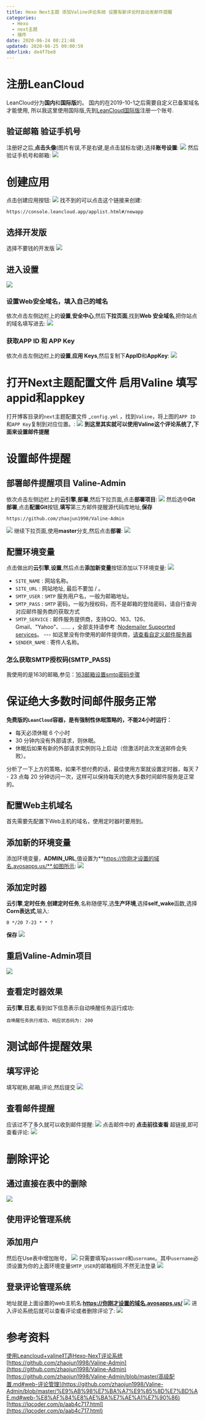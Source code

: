 ```yaml
---
title: Hexo Next主题 添加Valine评论系统 设置有新评论时自动发邮件提醒
categories: 
  - Hexo
  - next主题
  - 插件
date: 2020-06-24 08:21:48
updated: 2020-06-25 09:00:59
abbrlink: de4f7be8
---
```

# 注册LeanCloud
LeanCloud分为**国内**和**国际版**的。
国内的在2019-10-1之后需要自定义已备案域名才能使用,
所以我这里使用国际版,先到[LeanCloud国际版](https://leancloud.app/)注册一个账号.
## 验证邮箱 验证手机号
注册好之后,**点击头像**(图片有误,不是右键,是点击鼠标左键),选择**账号设置**:
![](https://raw.githubusercontent.com/lanlan2017/images/master/Blog/Hexo/Next/Plugin/ValineCommentSystem/15.png)
然后验证手机号和邮箱:
![](https://raw.githubusercontent.com/lanlan2017/images/master/Blog/Hexo/Next/Plugin/ValineCommentSystem/16.png)

# 创建应用
点击创建应用按钮:
![](https://raw.githubusercontent.com/lanlan2017/images/master/Blog/Hexo/Next/Plugin/ValineCommentSystem/1.png)
找不到的可以点击这个链接来创建:
```
https://console.leancloud.app/applist.html#/newapp
```
## 选择开发版
选择不要钱的开发版
![](https://raw.githubusercontent.com/lanlan2017/images/master/Blog/Hexo/Next/Plugin/ValineCommentSystem/2.png)

## 进入设置
![](https://raw.githubusercontent.com/lanlan2017/images/master/Blog/Hexo/Next/Plugin/ValineCommentSystem/3.png)

### 设置Web安全域名，填入自己的域名
依次点击左侧边栏上的**设置**,**安全中心**,然后**下拉页面**,找到**Web 安全域名**,把你站点的域名填写进去:
![](https://raw.githubusercontent.com/lanlan2017/images/master/Blog/Hexo/Next/Plugin/ValineCommentSystem/4.png)

### 获取APP ID 和 APP Key
依次点击左侧边栏上的**设置**,**应用 Keys**,然后复制下**AppID**和**AppKey**:
![](https://raw.githubusercontent.com/lanlan2017/images/master/Blog/Hexo/Next/Plugin/ValineCommentSystem/5.png)

# 打开Next主题配置文件 启用Valine 填写appid和appkey
打开博客目录的`next`主题配置文件 _`config.yml` ，找到`Valine`，将上图的`APP ID` 和`APP Key`复制到对应位置。:
![](https://raw.githubusercontent.com/lanlan2017/images/master/Blog/Hexo/Next/Plugin/ValineCommentSystem/6.png)
**到这里其实就可以使用Valine这个评论系统了,下面来设置邮件提醒**
# 设置邮件提醒
## 部署邮件提醒项目 Valine-Admin
依次点击左侧边栏上的**云引擎**,**部署**,然后下拉页面,点击**部署项目**:
![](https://raw.githubusercontent.com/lanlan2017/images/master/Blog/Hexo/Next/Plugin/ValineCommentSystem/8.png)
然后选中**Git部署**,点击**配置Git**按钮,**填写**第三方邮件提醒源代码库地址,**保存**
```
https://github.com/zhaojun1998/Valine-Admin
```
![](https://raw.githubusercontent.com/lanlan2017/images/master/Blog/Hexo/Next/Plugin/ValineCommentSystem/9.png)
继续下拉页面,使用**master**分支,然后点击**部署**:
![](https://raw.githubusercontent.com/lanlan2017/images/master/Blog/Hexo/Next/Plugin/ValineCommentSystem/10.png)

## 配置环境变量
点击做出的**云引擎**,**设置**,然后点击**添加新变量**按钮添加以下环境变量:
![](https://raw.githubusercontent.com/lanlan2017/images/master/Blog/Hexo/Next/Plugin/ValineCommentSystem/11.png)
- `SITE_NAME` : 网站名称。
- `SITE_URL` : 网站地址, 最后不要加 / 。
- `SMTP_USER` : `SMTP` 服务用户名，一般为邮箱地址。
- `SMTP_PASS` : `SMTP` 密码，一般为授权码，而不是邮箱的登陆密码，请自行查询对应邮件服务商的获取方式
- `SMTP_SERVICE` : 邮件服务提供商，支持QQ、163、126、Gmail、"Yahoo"、...... ，全部支持请参考 :[Nodemailer Supported services](https://nodemailer.com/smtp/well-known/#supported-services)。 --- 如这里没有你使用的邮件提供商，[请查看自定义邮件服务器](https://github.com/zhaojun1998/Valine-Admin/blob/master/%E9%AB%98%E7%BA%A7%E9%85%8D%E7%BD%AE.md#%E8%87%AA%E5%AE%9A%E4%B9%89%E9%82%AE%E4%BB%B6%E6%9C%8D%E5%8A%A1%E5%99%A8)
- `SENDER_NAME` : 寄件人名称。

### 怎么获取SMTP授权码(SMTP_PASS)
我使用的是163的邮箱,参见：[163邮箱设置smtp密码步骤](http://blog.51cto.com/13284080/2065376)

# 保证绝大多数时间邮件服务正常
**免费版的`LeanCloud`容器，是有强制性休眠策略的，不能24小时运行：**
- 每天必须休眠 6 个小时
- 30 分钟内没有外部请求，则休眠。
- 休眠后如果有新的外部请求实例则马上启动（但激活时此次发送邮件会失败）。

分析了一下上方的策略，如果不想付费的话，最佳使用方案就设置定时器，每天 7 - 23 点每 20 分钟访问一次，这样可以保持每天的绝大多数时间邮件服务是正常的。

## 配置Web主机域名
首先需要先配置下Web主机的域名，使用定时器时要用到。
## 添加新的环境变量
添加环境变量，**ADMIN_URL**,值设置为**https://你刚才设置的域名.avosapps.us/**,如图所示:
![](https://raw.githubusercontent.com/lanlan2017/images/master/Blog/Hexo/Next/Plugin/ValineCommentSystem/14.png)
## 添加定时器
**云引擎**,**定时任务**,**创建定时任务**,名称随便写,选**生产环境**,选择**self_wake**函数,选择**Corn表达式**,输入:
```
0 */20 7-23 * * ?
```
**保存**
![](https://raw.githubusercontent.com/lanlan2017/images/master/Blog/Hexo/Next/Plugin/ValineCommentSystem/13.png)
## 重启Valine-Admin项目
![](https://raw.githubusercontent.com/lanlan2017/images/master/Blog/Hexo/Next/Plugin/ValineCommentSystem/12.png)
## 查看定时器效果
**云引擎**,**日志**,看到如下信息表示自动唤醒任务运行成功:
```
自唤醒任务执行成功，响应状态码为: 200
```
# 测试邮件提醒效果
## 填写评论
填写昵称,邮箱,评论,然后提交
![](https://raw.githubusercontent.com/lanlan2017/images/master/Blog/Hexo/Next/Plugin/ValineCommentSystem/17.png)
## 查看邮件提醒
应该过不了多久就可以收到邮件提醒:
![](https://raw.githubusercontent.com/lanlan2017/images/master/Blog/Hexo/Next/Plugin/ValineCommentSystem/18.png)
点击邮件中的 **点击前往查看** 超链接,即可查看评论:
![](https://raw.githubusercontent.com/lanlan2017/images/master/Blog/Hexo/Next/Plugin/ValineCommentSystem/19.png)
# 删除评论
## 通过直接在表中的删除
![](https://raw.githubusercontent.com/lanlan2017/images/master/Blog/Hexo/Next/Plugin/ValineCommentSystem/20.png)

## 使用评论管理系统
## 添加用户
然后在Use表中增加账号， 
![](https://raw.githubusercontent.com/lanlan2017/images/master/Blog/Hexo/Next/Plugin/ValineCommentSystem/21.png)
只需要填写`password`和`username`。其中`username`必须设置为你的上面环境变量`SMTP_USER`的邮箱相同.不然无法登录
![](https://raw.githubusercontent.com/lanlan2017/images/master/Blog/Hexo/Next/Plugin/ValineCommentSystem/22.png)

## 登录评论管理系统
地址就是上面设置的web主机名:**https://你刚才设置的域名.avosapps.us/**
![](https://raw.githubusercontent.com/lanlan2017/images/master/Blog/Hexo/Next/Plugin/ValineCommentSystem/23.png)
进入评论系统后就可以查看评论或者删除评论了:
![](https://raw.githubusercontent.com/lanlan2017/images/master/Blog/Hexo/Next/Plugin/ValineCommentSystem/24.png)

<!-- 
Blog/Hexo/Next/Plugin/ValineCommentSystem/24
Blog/Hexo/Next/Plugin/ValineCommentSystem/24
Blog/Hexo/Next/Plugin/ValineCommentSystem/24
-->
# 参考资料
[使用Leancloud+valine打造Hexo-NexT评论系统](https://juejin.im/post/5d790e706fb9a06af8250665)
[https://github.com/zhaojun1998/Valine-Admin](https://github.com/zhaojun1998/Valine-Admin)
[https://github.com/zhaojun1998/Valine-Admin/blob/master/高级配置.md#web-评论管理](https://github.com/zhaojun1998/Valine-Admin/blob/master/%E9%AB%98%E7%BA%A7%E9%85%8D%E7%BD%AE.md#web-%E8%AF%84%E8%AE%BA%E7%AE%A1%E7%90%86)
[https://lqcoder.com/p/aab4c717.html](https://lqcoder.com/p/aab4c717.html)
